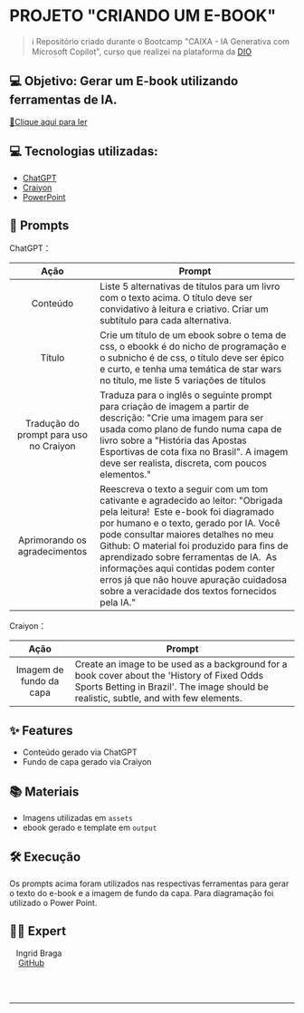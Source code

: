 # PROJETO "CRIANDO UM E-BOOK"

 > ℹ️ Repositório criado durante o Bootcamp "CAIXA - IA Generativa com Microsoft Copilot", curso que realizei na plataforma da [DIO](https://dio.me)

## 💻 Objetivo: Gerar um E-book utilizando ferramentas de IA. 

<a href="https://github.com/eu-ingrid/Criando-um-Ebook/blob/main/outputs/Ebook%20Apostas%20em%20Jogo.pdf" title="View PDF now"> 📕Clique aqui para ler</a>

## 💻 Tecnologias utilizadas:

- [ChatGPT](https://chat.openai.com/) 
- [Craiyon](https://www.craiyon.com/)
- [PowerPoint](https://www.microsoft.com/en/microsoft-365/powerpoint)

## 🧠 Prompts

ChatGPT：

|   Ação   | Prompt                                                                                                                                                                                                                                                                         |
| :------: | ------------------------------------------------------------------------------------------------------------------------------------------------------------------------------------------------------------------------------------------------------------------------------ |
| Conteúdo | Liste 5 alternativas de títulos para um livro com o texto acima. O título deve ser convidativo à leitura e criativo. Criar um subtítulo para cada alternativa. |
| Título  | Crie um título de um ebook sobre o tema de css, o ebookk é do nicho de programação e o subnicho é de css, o título deve ser épico e curto, e tenha uma temática de star wars no título, me liste 5 variações de títulos |   
| Tradução do prompt para uso no Craiyon  | Traduza para o inglês o seguinte prompt para criação de imagem a partir de descrição: "Crie uma imagem para ser usada como plano de fundo numa capa de livro sobre a "História das Apostas Esportivas de cota fixa no Brasil". A imagem deve ser realista, discreta, com poucos elementos." |
| Aprimorando os agradecimentos  | Reescreva o texto a seguir com um tom cativante e agradecido ao leitor: "Obrigada pela leitura!​ ​ Este e-book foi diagramado por humano e o texto, gerado por IA. Você pode consultar maiores detalhes no meu Github:​ O material foi produzido para fins de aprendizado sobre ferramentas de IA. ​ As informações aqui contidas podem conter erros já que não houve apuração cuidadosa sobre a veracidade dos textos fornecidos pela IA.​" |


Craiyon：

|  Ação  | Prompt                                                                                 |
| :----: | -------------------------------------------------------------------------------------- |
| Imagem de fundo da capa | Create an image to be used as a background for a book cover about the 'History of Fixed Odds Sports Betting in Brazil'. The image should be realistic, subtle, and with few elements. |


## ✨ Features

- Conteúdo gerado via ChatGPT
- Fundo de capa gerado via Craiyon


## 📚 Materiais

- Imagens utilizadas em `assets`
- ebook gerado e template em `output`


## 🛠️ Execução

Os prompts acima foram utilizados nas respectivas ferramentas para gerar o texto do e-book e a imagem de fundo da capa. Para diagramação foi utilizado o Power Point.


## 👨‍💻 Expert

<p>
    <p>&nbsp&nbsp&nbspIngrid Braga<br>
       &nbsp&nbsp&nbsp
       <a href="https://github.com/eu-ingrid"> GitHub</a>
    </p>
</p>
<br/><br/>

---

